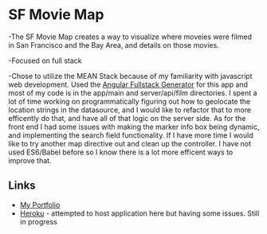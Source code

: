 # SF Movie Map

-The SF Movie Map creates a way to visualize where moveies were filmed in San Francisco and the Bay Area, and details on those movies.

-Focused on full stack

-Chose to utilize the MEAN Stack because of my familiarity with javascript web development. Used the [Angular Fullstack Generator](https://github.com/angular-fullstack/generator-angular-fullstack) for this app and most of my code is in the app/main and server/api/film directories. I spent a lot of time working on programmatically figuring out how to geolocate the location strings in the datasource, and I would like to refactor that to more efficently do that, and have all of that logic on the server side. As for the front end I had some issues with making the marker info box being dynamic, and implementing the search field functionality. If I have more time I would like to try another map directive out and clean up the controller. I have not used ES6/Babel before so I know there is a lot more efficent ways to improve that.

## Links

- [My Portfolio](http://michellewillcox.com/)
- [Heroku](https://ancient-castle-67597.herokuapp.com/) - attempted to host application here but having some issues. Still in progress